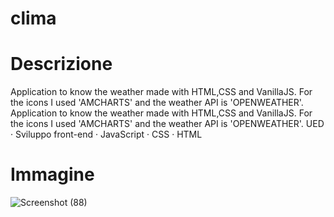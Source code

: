 # clima
# Descrizione
Application to know the weather made with HTML,CSS and VanillaJS. 
For the icons I used 'AMCHARTS' and the weather API is 'OPENWEATHER'.
Application to know the weather made with HTML,CSS and VanillaJS. 
For the icons I used 'AMCHARTS' and the weather API is 'OPENWEATHER'.
UED · Sviluppo front-end · JavaScript · CSS · HTML
# Immagine
![Screenshot (88)](https://user-images.githubusercontent.com/93666699/180187500-5bfd1186-0a9d-4236-87fb-e18817cb1fa6.png)
